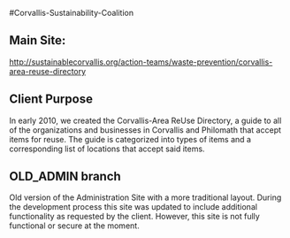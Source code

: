 #Corvallis-Sustainability-Coalition

## Main Site:
http://sustainablecorvallis.org/action-teams/waste-prevention/corvallis-area-reuse-directory

## Client Purpose
In early 2010, we created the Corvallis-Area ReUse Directory, a guide to all of the organizations and businesses in Corvallis and Philomath that accept items for reuse. The guide is categorized into types of items and a corresponding list of locations that accept said items.

## OLD_ADMIN branch

Old version of the Administration Site with a more traditional layout.
During the development process this site was updated to include additional functionality as requested by the client.
However, this site is not fully functional or secure at the moment. 
